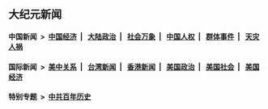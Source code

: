 ## 大纪元新闻

#### 中国新闻 &nbsp;>&nbsp; [中国经济](indexes/ncid283/README.md?11070445) &nbsp;| &nbsp; [大陆政治](indexes/ncid277/README.md?11070445) &nbsp;| &nbsp; [社会万象](indexes/ncid282/README.md?11070445) &nbsp;| &nbsp; [中国人权](indexes/ncid278/README.md?11070445) &nbsp;| &nbsp; [群体事件](indexes/ncid279/README.md?11070445) &nbsp;| &nbsp; [天灾人祸](indexes/ncid280/README.md?11070445)

#### 国际新闻 &nbsp;>&nbsp; [美中关系](indexes/nf1412576/README.md?11070445) &nbsp;| &nbsp; [台湾新闻](indexes/ncid1349361/README.md?11070445) &nbsp;| &nbsp; [香港新闻](indexes/ncid1349362/README.md?11070445) &nbsp;| &nbsp; [美国政治](indexes/ncid1078159/README.md?11070445) &nbsp;| &nbsp; [美国社会](indexes/ncid1078160/README.md?11070445) &nbsp;| &nbsp; [美国经济](indexes/ncid1078158/README.md?11070445)

#### 特别专题 &nbsp;>&nbsp; [中共百年历史](https://github.com/epoch-news/epoch-special/blob/master/README.md?11070445)  
